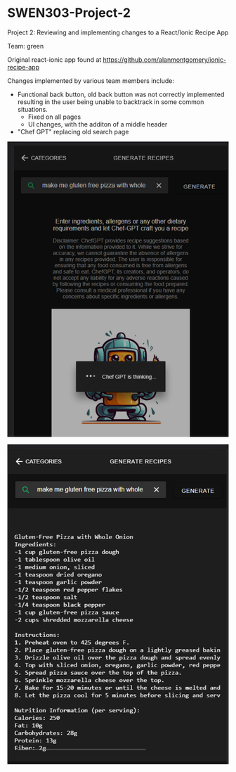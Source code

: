 # SWEN303-Project-2
Project 2: Reviewing and implementing changes to a React/Ionic Recipe App

Team: green

Original react-ionic app found at https://github.com/alanmontgomery/ionic-recipe-app

Changes implemented by various team members include:
- Functional back button, old back button was not correctly implemented resulting in the user being unable to backtrack in some common situations.
  - Fixed on all pages
  - UI changes, with the additon of a middle header
- "Chef GPT" replacing old search page

![alt text](https://github.com/BaydenWhite/SWEN303-Project-2/blob/main/pics/Screenshot%202023-05-21%20223233.png?raw=true)

![alt text](https://github.com/BaydenWhite/SWEN303-Project-2/blob/main/pics/Screenshot%202023-05-21%20223253.png?raw=true)



